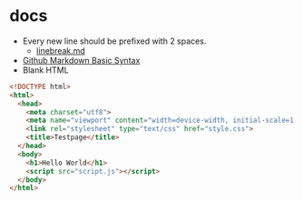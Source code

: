 # docs

- Every new line should be prefixed with 2 spaces.
  - [linebreak.md](https://gist.github.com/shaunlebron/746476e6e7a4d698b373)
- [Github Markdown Basic Syntax](https://docs.github.com/en/get-started/writing-on-github/getting-started-with-writing-and-formatting-on-github/basic-writing-and-formatting-syntax)
- Blank HTML

```html
<!DOCTYPE html>
<html>
  <head>
    <meta charset="utf8">
    <meta name="viewport" content="width=device-width, initial-scale=1.0">
    <link rel="stylesheet" type="text/css" href="style.css">
    <title>Testpage</title>
  </head>
  <body>
    <h1>Hello World</h1>
    <script src="script.js"></script>
  </body>
</html>
```
